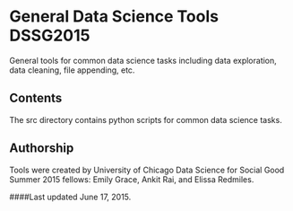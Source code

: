 # General Data Science Tools DSSG2015
General tools for common data science tasks including data exploration, data cleaning, file appending, etc. 

## Contents
The src directory contains python scripts for common data science tasks.

## Authorship
Tools were created by University of Chicago Data Science for Social Good Summer 2015 fellows: Emily Grace, Ankit Rai, and Elissa Redmiles.

####Last updated June 17, 2015.
